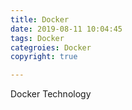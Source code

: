 ```yaml
---
title: Docker
date: 2019-08-11 10:04:45
tags: Docker
categroies: Docker
copyright: true

---
```


Docker Technology
